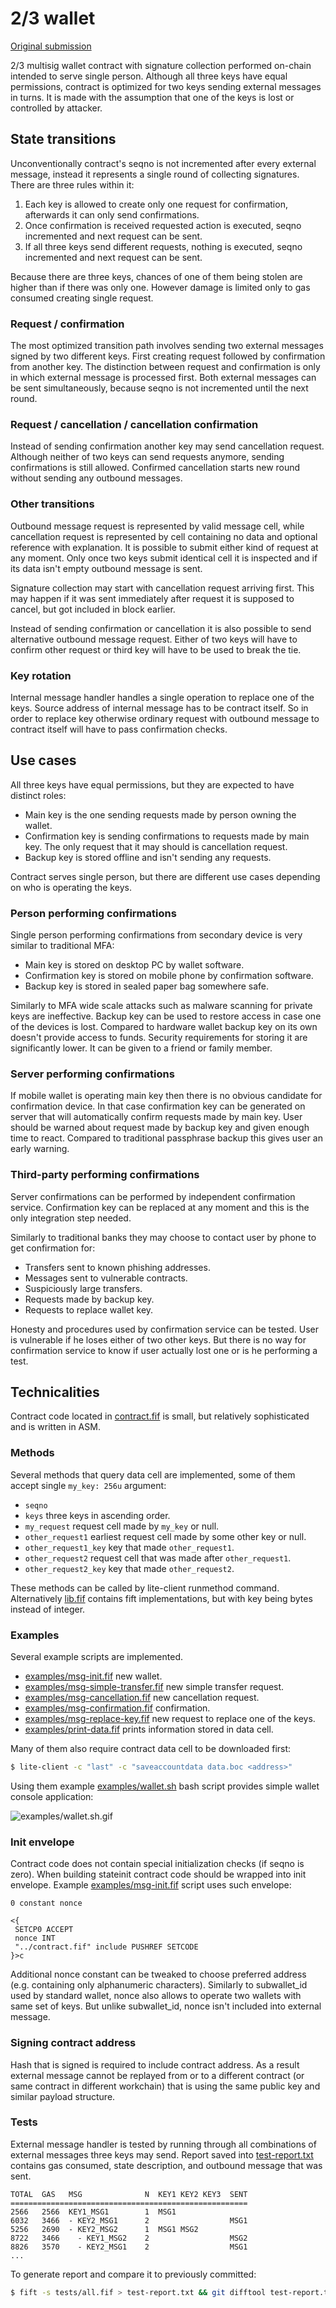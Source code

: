 # 2/3 wallet

[Original submission]

2/3 multisig wallet contract with signature collection performed on-chain intended to serve single person. Although all three keys have equal permissions, contract is optimized for two keys sending external messages in turns. It is made with the assumption that one of the keys is lost or controlled by attacker.

## State transitions

Unconventionally contract's seqno is not incremented after every external message, instead it represents a single round of collecting signatures. There are three rules within it:

1. Each key is allowed to create only one request for confirmation, afterwards it can only send confirmations.
1. Once confirmation is received requested action is executed, seqno incremented and next request can be sent.
1. If all three keys send different requests, nothing is executed, seqno incremented and next request can be sent.

Because there are three keys, chances of one of them being stolen are higher than if there was only one. However damage is limited only to gas consumed creating single request.

### Request / confirmation

The most optimized transition path involves sending two external messages signed by two different keys. First creating request followed by confirmation from another key. The distinction between request and confirmation is only in which external message is processed first. Both external messages can be sent simultaneously, because seqno is not incremented until the next round.

### Request / cancellation / cancellation confirmation

Instead of sending confirmation another key may send cancellation request. Although neither of two keys can send requests anymore, sending confirmations is still allowed. Confirmed cancellation starts new round without sending any outbound messages.

### Other transitions

Outbound message request is represented by valid message cell, while cancellation request is represented by cell containing no data and optional reference with explanation. It is possible to submit either kind of request at any moment. Only once two keys submit identical cell it is inspected and if its data isn't empty outbound message is sent.

Signature collection may start with cancellation request arriving first. This may happen if it was sent immediately after request it is supposed to cancel, but got included in block earlier.

Instead of sending confirmation or cancellation it is also possible to send alternative outbound message request. Either of two keys will have to confirm other request or third key will have to be used to break the tie.

### Key rotation

Internal message handler handles a single operation to replace one of the keys. Source address of internal message has to be contract itself. So in order to replace key otherwise ordinary request with outbound message to contract itself will have to pass confirmation checks.

## Use cases

All three keys have equal permissions, but they are expected to have distinct roles:

- Main key is the one sending requests made by person owning the wallet.
- Confirmation key is sending confirmations to requests made by main key. The only request that it may should is cancellation request.
- Backup key is stored offline and isn't sending any requests.

Contract serves single person, but there are different use cases depending on who is operating the keys.

### Person performing confirmations

Single person performing confirmations from secondary device is very similar to traditional MFA:

- Main key is stored on desktop PC by wallet software.
- Confirmation key is stored on mobile phone by confirmation software.
- Backup key is stored in sealed paper bag somewhere safe.

Similarly to MFA wide scale attacks such as malware scanning for private keys are ineffective. Backup key can be used to restore access in case one of the devices is lost. Compared to hardware wallet backup key on its own doesn't provide access to funds. Security requirements for storing it are significantly lower. It can be given to a friend or family member.

### Server performing confirmations

If mobile wallet is operating main key then there is no obvious candidate for confirmation device. In that case confirmation key can be generated on server that will automatically confirm requests made by main key. User should be warned about request made by backup key and given enough time to react. Compared to traditional passphrase backup this gives user an early warning.

### Third-party performing confirmations

Server confirmations can be performed by independent confirmation service. Confirmation key can be replaced at any moment and this is the only integration step needed.

Similarly to traditional banks they may choose to contact user by phone to get confirmation for:

- Transfers sent to known phishing addresses.
- Messages sent to vulnerable contracts.
- Suspiciously large transfers.
- Requests made by backup key.
- Requests to replace wallet key.

Honesty and procedures used by confirmation service can be tested. User is vulnerable if he loses either of two other keys. But there is no way for confirmation service to know if user actually lost one or is he performing a test.

## Technicalities

Contract code located in [contract.fif] is small, but relatively sophisticated and is written in ASM.

### Methods

Several methods that query data cell are implemented, some of them accept single `my_key: 256u` argument:

- `seqno`
- `keys` three keys in ascending order.
- `my_request` request cell made by `my_key` or null.
- `other_request1` earliest request cell made by some other key or null.
- `other_request1_key` key that made `other_request1`.
- `other_request2` request cell that was made after `other_request1`.
- `other_request2_key` key that made `other_request2`.

These methods can be called by lite-client runmethod command. Alternatively [lib.fif] contains fift implementations, but with key being bytes instead of integer.

### Examples

Several example scripts are implemented.

- [examples/msg-init.fif] new wallet.
- [examples/msg-simple-transfer.fif] new simple transfer request.
- [examples/msg-cancellation.fif] new cancellation request.
- [examples/msg-confirmation.fif] confirmation.
- [examples/msg-replace-key.fif] new request to replace one of the keys.
- [examples/print-data.fif] prints information stored in data cell.

Many of them also require contract data cell to be downloaded first:

```sh
$ lite-client -c "last" -c "saveaccountdata data.boc <address>"
```

Using them example [examples/wallet.sh] bash script provides simple wallet console application:

![examples/wallet.sh.gif][examples/wallet.sh.gif]

### Init envelope

Contract code does not contain special initialization checks (if seqno is zero). When building stateinit contract code should be wrapped into init envelope. Example [examples/msg-init.fif] script uses such envelope:

```
0 constant nonce

<{
 SETCP0 ACCEPT
 nonce INT
 "../contract.fif" include PUSHREF SETCODE
}>c
```

Additional nonce constant can be tweaked to choose preferred address (e.g. containing only alphanumeric characters). Similarly to subwallet_id used by standard wallet, nonce also allows to operate two wallets with same set of keys. But unlike subwallet_id, nonce isn't included into external message.

### Signing contract address

Hash that is signed is required to include contract address. As a result external message cannot be replayed from or to a different contract (or same contract in different workchain) that is using the same public key and similar payload structure.

### Tests

External message handler is tested by running through all combinations of external messages three keys may send. Report saved into [test-report.txt] contains gas consumed, state description, and outbound message that was sent.

```
TOTAL  GAS   MSG              N  KEY1 KEY2 KEY3  SENT
=====================================================
2566   2566  KEY1_MSG1        1  MSG1
6032   3466  - KEY2_MSG1      2                  MSG1
5256   2690  - KEY2_MSG2      1  MSG1 MSG2
8722   3466    - KEY1_MSG2    2                  MSG2
8826   3570    - KEY2_MSG1    2                  MSG1
...
```

To generate report and compare it to previously committed:

```sh
$ fift -s tests/all.fif > test-report.txt && git difftool test-report.txt
```

[original submission]: https://github.com/rainydio/wallet23/tree/a655b1acb3853b8fa33c34909a43d8e80b977bca
[contract.fif]: https://github.com/rainydio/wallet23/blob/master/contract.fif
[lib.fif]: https://github.com/rainydio/wallet23/blob/master/lib.fif
[examples/msg-init.fif]: https://github.com/rainydio/wallet23/blob/master/examples/msg-init.fif
[examples/msg-simple-transfer.fif]: https://github.com/rainydio/wallet23/blob/master/examples/msg-simple-transfer.fif
[examples/msg-cancellation.fif]: https://github.com/rainydio/wallet23/blob/master/examples/msg-cancellation.fif
[examples/msg-confirmation.fif]: https://github.com/rainydio/wallet23/blob/master/examples/msg-confirmation.fif
[examples/msg-replace-key.fif]: https://github.com/rainydio/wallet23/blob/master/examples/msg-replace-key.fif
[examples/print-data.fif]: https://github.com/rainydio/wallet23/blob/master/examples/print-data.fif
[examples/wallet.sh]: https://github.com/rainydio/wallet23/blob/master/examples/wallet.sh
[examples/wallet.sh.gif]: https://raw.githubusercontent.com/rainydio/wallet23/master/examples/wallet.sh.gif
[test-report.txt]: https://github.com/rainydio/wallet23/blob/master/test-report.txt
